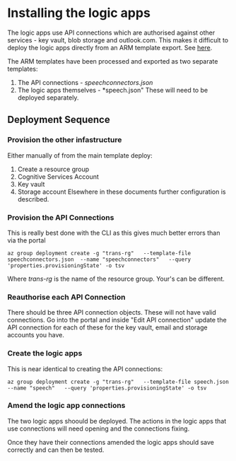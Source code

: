 # Installing the logic apps
The logic apps use API connections which are authorised against other services - key vault, blob storage and outlook.com. This makes it difficult to deploy the logic apps directly from an ARM template export. See [here](https://www.feval.ca/posts/logicapp-ci/).

The ARM templates have been processed and exported as two separate templates:
1. The API connections - *speechconnectors.json*
2. The logic apps themselves - *speech.json"
These will need to be deployed separately.

## Deployment Sequence
### Provision the other infastructure
Either manually of from the main template deploy:
1. Create a resource group 
2. Cognitive Services Account
2. Key vault
3. Storage account
Elsewhere in these documents further configuration is described.

### Provision the API Connections
This is really best done with the CLI as this gives much better errors than via the portal

```
az group deployment create -g "trans-rg"   --template-file speechconnectors.json  --name "speechconnectors"   --query 'properties.provisioningState' -o tsv
```
Where *trans-rg* is the name of the resource group. Your's can be different.

### Reauthorise each API Connection
There should be three API connection objects. These will not have valid connections.
Go into the portal and inside "Edit API connection" update the API connection for each of these for the key vault, email and storage accounts you have.

### Create the logic apps
This is near identical to creating the API connections:
```
az group deployment create -g "trans-rg"   --template-file speech.json  --name "speech"   --query 'properties.provisioningState' -o tsv
```

### Amend the logic app connections
The two logic apps shoould be deployed. The actions in the logic apps that use connections will need opening and the connections fixing. 

Once they have their connections amended the logic apps should save correctly and can then be tested.

